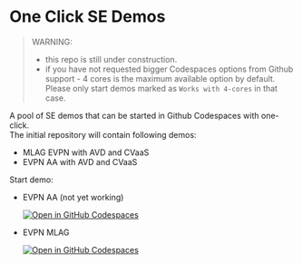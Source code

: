 # One Click SE Demos

> WARNING:
> - this repo is still under construction.
> - if you have not requested bigger Codespaces options from Github support - 4 cores is the maximum available option by default.
>   Please only start demos marked as `Works with 4-cores` in that case.

A pool of SE demos that can be started in Github Codespaces with one-click.  
The initial repository will contain following demos:
- MLAG EVPN with AVD and CVaaS
- EVPN AA with AVD and CVaaS

Start demo:

- EVPN AA (not yet working)  

  [![Open in GitHub Codespaces](https://github.com/codespaces/badge.svg)](https://codespaces.new/arista-netdevops-community/one-click-se-demos?quickstart=1&devcontainer_path=.devcontainer%2Favd_cvaas_evpn_aa%2Fdevcontainer.json)

- EVPN MLAG  

  [![Open in GitHub Codespaces](https://github.com/codespaces/badge.svg)](https://codespaces.new/arista-netdevops-community/one-click-se-demos?quickstart=1&devcontainer_path=.devcontainer%2Favd_cvaas_evpn_mlag%2Fdevcontainer.json)
